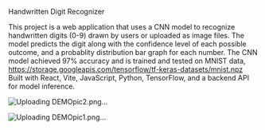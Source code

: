 Handwritten Digit Recognizer

This project is a web application that uses a CNN model to recognize handwritten digits (0-9) 
drawn by users or uploaded as image files. The model predicts the digit along with the confidence level of 
each possible outcome, and a probablity distribution bar graph for each number. The CNN model achieved 97% accuracy
and is trained and tested on MNIST data, https://storage.googleapis.com/tensorflow/tf-keras-datasets/mnist.npz
Built with React, Vite, JavaScript, Python, TensorFlow, and a backend API for model inference. 

![Uploading DEMOpic2.png…]()

![Uploading DEMOpic1.png…]()
